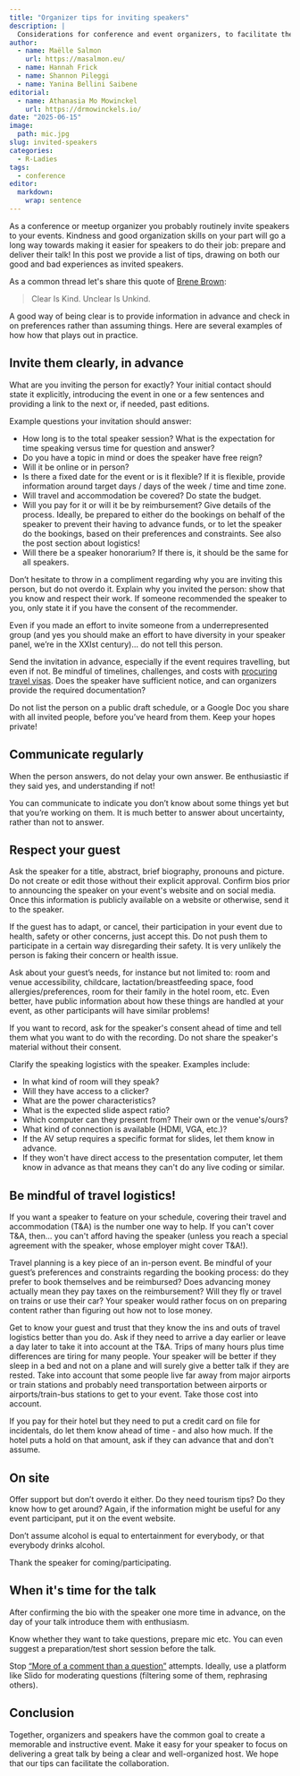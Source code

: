```yaml
---
title: "Organizer tips for inviting speakers"
description: |
  Considerations for conference and event organizers, to facilitate the participation of invited speakers.
author:
  - name: Maëlle Salmon
    url: https://masalmon.eu/
  - name: Hannah Frick
  - name: Shannon Pileggi
  - name: Yanina Bellini Saibene
editorial:
  - name: Athanasia Mo Mowinckel
    url: https://drmowinckels.io/
date: "2025-06-15"
image:
  path: mic.jpg
slug: invited-speakers
categories:
  - R-Ladies
tags:
  - conference
editor:
  markdown:
    wrap: sentence
---
```


As a conference or meetup organizer you probably routinely invite speakers to your events.
Kindness and good organization skills on your part will go a long way towards making it easier for speakers to do their job: prepare and deliver their talk!
In this post we provide a list of tips, drawing on both our good and bad experiences as invited speakers.

As a common thread let's share this quote of [Brene Brown](https://brenebrown.com/articles/2018/10/15/clear-is-kind-unclear-is-unkind/):

> Clear Is Kind. Unclear Is Unkind.

A good way of being clear is to provide information in advance and check in on preferences rather than assuming things.
Here are several examples of how how that plays out in practice.

## Invite them clearly, in advance

What are you inviting the person for exactly?
Your initial contact should state it explicitly, introducing the event in one or a few sentences and providing a link to the next or, if needed, past editions.

Example questions your invitation should answer:

- How long is to the total speaker session? What is the expectation for time speaking versus time for question and answer?
- Do you have a topic in mind or does the speaker have free reign?
- Will it be online or in person?
- Is there a fixed date for the event or is it flexible? If it is flexible, provide information around target days / days of the week / time and time zone.
- Will travel and accommodation be covered? Do state the budget.
- Will you pay for it or will it be by reimbursement? Give details of the process. Ideally, be prepared to either do the bookings on behalf of the speaker to prevent their having to advance funds, or to let the speaker do the bookings, based on their preferences and constraints. See also the post section about logistics!
- Will there be a speaker honorarium? If there is, it should be the same for all speakers.

Don’t hesitate to throw in a compliment regarding why you are inviting this person, but do not overdo it.
Explain why you invited the person: show that you know and respect their work.
If someone recommended the speaker to you, only state it if you have the consent of the recommender.

Even if you made an effort to invite someone from a underrepresented group (and yes you should make an effort to have diversity in your speaker panel, we’re in the XXIst century)… do not tell this person.

Send the invitation in advance, especially if the event requires travelling, but even if not.
Be mindful of timelines, challenges, and costs with [procuring travel visas](https://yabellini.netlify.app/blog/2023-05-06-visa/).
Does the speaker have sufficient notice, and can organizers provide the required documentation?

Do not list the person on a public draft schedule, or a Google Doc you share with all invited people, before you’ve heard from them.
Keep your hopes private!

## Communicate regularly

When the person answers, do not delay your own answer.
Be enthusiastic if they said yes, and understanding if not!

You can communicate to indicate you don’t know about some things yet but that you’re working on them.
It is much better to answer about uncertainty, rather than not to answer.

## Respect your guest

Ask the speaker for a title, abstract, brief biography, pronouns and picture.
Do not create or edit those without their explicit approval.
Confirm bios prior to announcing the speaker on your event's website and on social media.
Once this information is publicly available on a website or otherwise, send it to the speaker.

If the guest has to adapt, or cancel, their participation in your event due to health, safety or other concerns, just accept this.
Do not push them to participate in a certain way disregarding their safety.
It is very unlikely the person is faking their concern or health issue.

Ask about your guest’s needs, for instance but not limited to: room and venue accessibility, childcare, lactation/breastfeeding space, food allergies/preferences, room for their family in the hotel room, etc.
Even better, have public information about how these things are handled at your event, as other participants will have similar problems!

If you want to record, ask for the speaker's consent ahead of time and tell them what you want to do with the recording.
Do not share the speaker's material without their consent.

Clarify the speaking logistics with the speaker. Examples include:

- In what kind of room will they speak?
- Will they have access to a clicker?
- What are the power characteristics?
- What is the expected slide aspect ratio?
- Which computer can they present from? Their own or the venue's/ours?
- What kind of connection is available (HDMI, VGA, etc.)?
- If the AV setup requires a specific format for slides, let them know in advance.
- If they won't have direct access to the presentation computer, let them know in advance as that means they can't do any live coding or similar.

## Be mindful of travel logistics!

If you want a speaker to feature on your schedule, covering their travel and accommodation (T&A) is the number one way to help.
If you can't cover T&A, then… you can't afford having the speaker (unless you reach a special agreement with the speaker, whose employer might cover T&A!).

Travel planning is a key piece of an in-person event.
Be mindful of your guest’s preferences and constraints regarding the booking process: do they prefer to book themselves and be reimbursed?
Does advancing money actually mean they pay taxes on the reimbursement?
Will they fly or travel on trains or use their car?
Your speaker would rather focus on on preparing content rather than figuring out how not to lose money.

Get to know your guest and trust that they know the ins and outs of travel logistics better than you do.
Ask if they need to arrive a day earlier or leave a day later to take it into account at the T&A.
Trips of many hours plus time differences are tiring for many people.
Your speaker will be better if they sleep in a bed and not on a plane and will surely give a better talk if they are rested.
Take into account that some people live far away from major airports or train stations and probably need transportation between airports or airports/train-bus stations to get to your event.
Take those cost into account.

If you pay for their hotel but they need to put a credit card on file for incidentals, do let them know ahead of time - and also how much. If the hotel puts a hold on that amount, ask if they can advance that and don't assume.

## On site

Offer support but don’t overdo it either.
Do they need tourism tips? Do they know how to get around?
Again, if the information might be useful for any event participant, put it on the event website.

Don’t assume alcohol is equal to entertainment for everybody,
or that everybody drinks alcohol.

Thank the speaker for coming/participating.

## When it's time for the talk

After confirming the bio with the speaker one more time in advance,
on the day of your talk introduce them with enthusiasm.

Know whether they want to take questions, prepare mic etc.
You can even suggest a preparation/test short session before the talk.

Stop [“More of a comment than a question”](https://danirabaiotti.wordpress.com/2017/05/15/academic-etiquette-tips-on-conducting-yourself-at-an-academic-conference/) attempts.
Ideally, use a platform like Slido for moderating questions (filtering some of them, rephrasing others).

## Conclusion

Together, organizers and speakers have the common goal to create a memorable and instructive event.
Make it easy for your speaker to focus on delivering a great talk by being a clear and well-organized host.
We hope that our tips can facilitate the collaboration.
